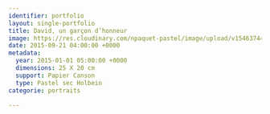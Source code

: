 ```yaml
---
identifier: portfolio
layout: single-portfolio
title: David, un garçon d’honneur
image: https://res.cloudinary.com/npaquet-pastel/image/upload/v1546374456/David-pastel-20-X-25-cm-2015.jpg
date: 2015-09-21 04:00:00 +0000
metadata:
  year: 2015-01-01 05:00:00 +0000
  dimensions: 25 X 20 cm
  support: Papier Canson
  type: Pastel sec Holbein
categorie: portraits

---
```

